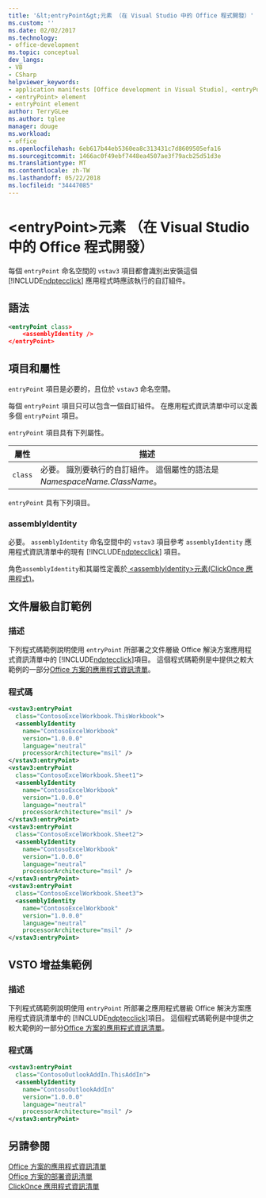 ```yaml
---
title: '&lt;entryPoint&gt;元素 （在 Visual Studio 中的 Office 程式開發）'
ms.custom: ''
ms.date: 02/02/2017
ms.technology:
- office-development
ms.topic: conceptual
dev_langs:
- VB
- CSharp
helpviewer_keywords:
- application manifests [Office development in Visual Studio], <entryPoint> element
- <entryPoint> element
- entryPoint element
author: TerryGLee
ms.author: tglee
manager: douge
ms.workload:
- office
ms.openlocfilehash: 6eb617b44eb5360ea8c313431c7d8609505efa16
ms.sourcegitcommit: 1466ac0f49ebf7448ea4507ae3f79acb25d51d3e
ms.translationtype: MT
ms.contentlocale: zh-TW
ms.lasthandoff: 05/22/2018
ms.locfileid: "34447085"
---
```

# <a name="ltentrypointgt-element-office-development-in-visual-studio"></a>&lt;entryPoint&gt;元素 （在 Visual Studio 中的 Office 程式開發）
  每個 `entryPoint` 命名空間的 `vstav3` 項目都會識別出安裝這個 [!INCLUDE[ndptecclick](../vsto/includes/ndptecclick-md.md)] 應用程式時應該執行的自訂組件。  
  
## <a name="syntax"></a>語法  
  
```xml  
<entryPoint class>  
    <assemblyIdentity />  
</entryPoint>  
```  
  
## <a name="elements-and-attributes"></a>項目和屬性  
 `entryPoint` 項目是必要的，且位於 `vstav3` 命名空間。  
  
 每個 `entryPoint` 項目只可以包含一個自訂組件。 在應用程式資訊清單中可以定義多個 `entryPoint` 項目。  
  
 `entryPoint` 項目具有下列屬性。  
  
|屬性|描述|  
|---------------|-----------------|  
|`class`|必要。 識別要執行的自訂組件。 這個屬性的語法是 *NamespaceName.ClassName*。|  
  
 `entryPoint` 具有下列項目。  
  
### <a name="assemblyidentity"></a>assemblyIdentity  
 必要。 `assemblyIdentity` 命名空間中的 `vstav3` 項目參考 `assemblyIdentity` 應用程式資訊清單中的現有 [!INCLUDE[ndptecclick](../vsto/includes/ndptecclick-md.md)] 項目。  
  
 角色`assemblyIdentity`和其屬性定義於[ &#60;assemblyIdentity&#62;元素&#40;ClickOnce 應用程式&#41;](/visualstudio/deployment/assemblyidentity-element-clickonce-application)。  
  
## <a name="document-level-customization-example"></a>文件層級自訂範例  
  
### <a name="description"></a>描述  
 下列程式碼範例說明使用 `entryPoint` 所部署之文件層級 Office 解決方案應用程式資訊清單中的 [!INCLUDE[ndptecclick](../vsto/includes/ndptecclick-md.md)]項目。 這個程式碼範例是中提供之較大範例的一部分[Office 方案的應用程式資訊清單](../vsto/application-manifests-for-office-solutions.md)。  
  
### <a name="code"></a>程式碼  
  
```xml  
<vstav3:entryPoint   
  class="ContosoExcelWorkbook.ThisWorkbook">  
  <assemblyIdentity   
    name="ContosoExcelWorkbook"   
    version="1.0.0.0"   
    language="neutral"   
    processorArchitecture="msil" />  
</vstav3:entryPoint>  
<vstav3:entryPoint   
  class="ContosoExcelWorkbook.Sheet1">  
  <assemblyIdentity   
    name="ContosoExcelWorkbook"   
    version="1.0.0.0"   
    language="neutral"   
    processorArchitecture="msil" />  
</vstav3:entryPoint>  
<vstav3:entryPoint   
  class="ContosoExcelWorkbook.Sheet2">  
  <assemblyIdentity   
    name="ContosoExcelWorkbook"   
    version="1.0.0.0"   
    language="neutral"   
    processorArchitecture="msil" />  
</vstav3:entryPoint>  
<vstav3:entryPoint   
  class="ContosoExcelWorkbook.Sheet3">  
  <assemblyIdentity   
    name="ContosoExcelWorkbook"   
    version="1.0.0.0"   
    language="neutral"   
    processorArchitecture="msil" />  
</vstav3:entryPoint>  
```  
  
## <a name="vsto-add-in-example"></a>VSTO 增益集範例  
  
### <a name="description"></a>描述  
 下列程式碼範例說明使用 `entryPoint` 所部署之應用程式層級 Office 解決方案應用程式資訊清單中的 [!INCLUDE[ndptecclick](../vsto/includes/ndptecclick-md.md)]項目。 這個程式碼範例是中提供之較大範例的一部分[Office 方案的應用程式資訊清單](../vsto/application-manifests-for-office-solutions.md)。  
  
### <a name="code"></a>程式碼  
  
```xml
<vstav3:entryPoint   
  class="ContosoOutlookAddIn.ThisAddIn">  
  <assemblyIdentity   
    name="ContosoOutlookAddIn"   
    version="1.0.0.0"   
    language="neutral"   
    processorArchitecture="msil" />  
</vstav3:entryPoint>  
```  
  
## <a name="see-also"></a>另請參閱  
 [Office 方案的應用程式資訊清單](../vsto/application-manifests-for-office-solutions.md)   
 [Office 方案的部署資訊清單](../vsto/deployment-manifests-for-office-solutions.md)   
 [ClickOnce 應用程式資訊清單](/visualstudio/deployment/clickonce-application-manifest)  
  
  